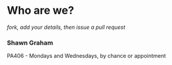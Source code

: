 # Who are we?

*fork, add your details, then issue a pull request*

### Shawn Graham

PA406 - Mondays and Wednesdays, by chance or appointment
